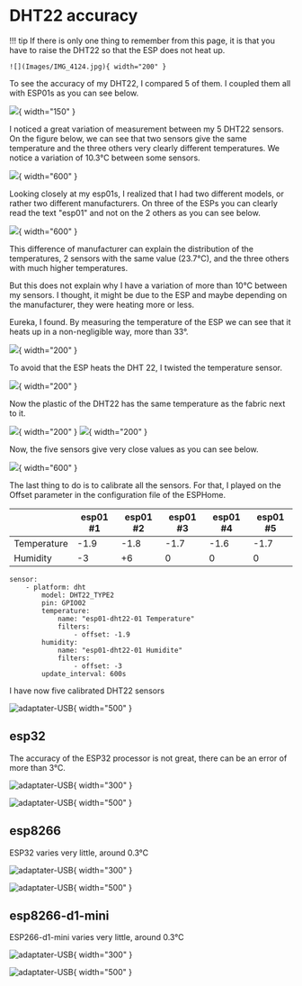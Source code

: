 # DHT22 accuracy

!!! tip
    If there is only one thing to remember from this page, it is that you have to raise the DHT22 so that the ESP does not heat up.

    ![](Images/IMG_4124.jpg){ width="200" }


To see the accuracy of my DHT22, I compared 5 of them. I coupled them all with ESP01s
as you can see below.

![](Images/esp01-DHT22.jpg){ width="150" }

I noticed a great variation of measurement between my 5 DHT22 sensors.
On the figure below, we can see that two sensors give the same temperature
and the three others very clearly different temperatures.
We notice a variation of 10.3°C between some sensors.

![](Images/2022-10-26_15-52-34-lm19w.png){ width="600" }

Looking closely at my esp01s, I realized that I had two different models,
or rather two different manufacturers. On three of the ESPs you can clearly
read the text "esp01" and not on the 2 others as you can see below.

![](Images/IMG_4120.jpg){ width="600" }

This difference of manufacturer can explain the distribution of the temperatures,
2 sensors with the same value (23.7°C), and the three others with much higher temperatures.

But this does not explain why I have a variation of more than 10°C between my sensors.
I thought, it might be due to the ESP and maybe depending on the manufacturer,
they were heating more or less.

Eureka, I found. By measuring the temperature of the ESP we can see that it
heats up in a non-negligible way, more than 33°.

![](Images/IMG_4113.JPG){ width="200" }

To avoid that the ESP heats
the DHT 22, I twisted the temperature sensor.

![](Images/IMG_4124.jpg){ width="200" }

Now the plastic of the DHT22 has the same temperature as the fabric next to it.

![](Images/IMG_4114.JPG){ width="200" }
![](Images/IMG_4115.JPG){ width="200" }

Now, the five sensors give very close values as you can see below.

![](Images/2022-10-26_16-48-53-1ypik.png){ width="600" }

The last thing to do is to calibrate all the sensors. For that, I
played on the Offset parameter in the configuration file of the ESPHome.

||esp01 #1|esp01 #2|esp01 #3|esp01 #4|esp01 #5|
|------|------|------|------|------|------|
|Temperature|-1.9|-1.8|-1.7|-1.6|-1.7|
|Humidity|-3|+6|0|0|0|

``` hl_lines="8 12"
sensor:
    - platform: dht
        model: DHT22_TYPE2
        pin: GPIO02
        temperature:
            name: "esp01-dht22-01 Temperature"
            filters:
                - offset: -1.9
        humidity:
            name: "esp01-dht22-01 Humidite"
            filters:
                - offset: -3
        update_interval: 600s
```
I have now five calibrated DHT22 sensors

![adaptater-USB](Images/2022-10-26_17-22-06-3s81x.png){ width="500" }


## esp32
The accuracy of the ESP32 processor is not great, there can be an error of more than 3°C.

![adaptater-USB](Images/IMG_4068.jpg){ width="300" }

![adaptater-USB](Images/2022-10-22_09-58-07-a1f5w.png){ width="500" }

## esp8266
ESP32 varies very little, around 0.3°C

![adaptater-USB](Images/IMG_4065.jpg){ width="300" }

![adaptater-USB](Images/2022-10-22_10-11-03-tlv5y.png){ width="500" }

## esp8266-d1-mini
ESP266-d1-mini varies very little, around 0.3°C

![adaptater-USB](Images/IMG_4066.jpg){ width="300" }

![adaptater-USB](Images/2022-10-22_10-25-32-nb325.png){ width="500" }

